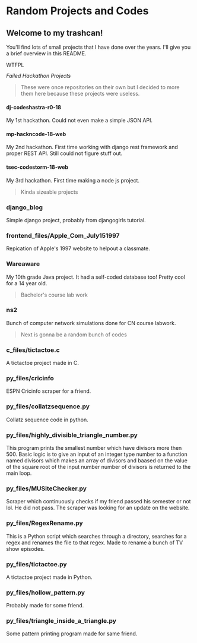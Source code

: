 # Random Projects and Codes
## Welcome to my trashcan!

You'll find lots of small projects that I have done over the years. I'll give you a brief overview in this README.

<a href="http://www.wtfpl.net/"><img
  src="http://www.wtfpl.net/wp-content/uploads/2012/12/wtfpl-badge-4.png"
  width="80" height="15" alt="WTFPL" /></a>

*Failed Hackathon Projects*

> These were once repositories on their own but I decided to more them here because these projects were useless.

#### dj-codeshastra-r0-18

My 1st hackathon. Could not even make a simple JSON API.

#### mp-hackncode-18-web

My 2nd hackathon. First time working with django rest framework and proper REST API. Still could not figure stuff out.

#### tsec-codestorm-18-web

My 3rd hackathon. First time making a node js project. 

> Kinda sizeable projects

### django_blog

Simple django project, probably from djangogirls tutorial.

### frontend_files/Apple_Com_July151997

Repication of Apple's 1997 website to helpout a classmate.

### Wareaware

My 10th grade Java project. It had a self-coded database too! Pretty cool for a 14 year old.

> Bachelor's course lab work

### ns2

Bunch of computer network simulations done for CN course labwork.

> Next is gonna be a random bunch of codes

### c_files/tictactoe.c

A tictactoe project made in C.

### py_files/cricinfo

ESPN Cricinfo scraper for a friend.

### py_files/collatzsequence.py

Collatz sequence code in python.

### py_files/highly_divisible_triangle_number.py

This program prints the smallest number which have divisors more then 500. Basic logic is to give an input of an integer type number to a function named divisors which makes an array of divisors and baased on the value of the square root of the input number number of divisors is returned to the main loop.

### py_files/MUSiteChecker.py

Scraper which continuously checks if my friend passed his semester or not lol. He did not pass. The scraper was looking for an update on the website.

### py_files/RegexRename.py

This is a Python script which searches through a directory, searches for a regex and renames the file to that regex. Made to rename a bunch of TV show episodes.

### py_files/tictactoe.py

A tictactoe project made in Python.

### py_files/hollow_pattern.py

Probably made for some friend.

### py_files/triangle_inside_a_triangle.py

Some pattern printing program made for same friend.
